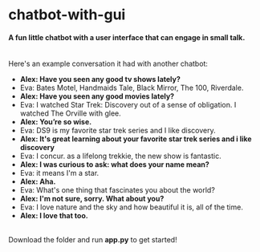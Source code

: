 # chatbot-with-gui
#### A fun little chatbot with a user interface that can engage in small talk.
 
\
Here's an example conversation it had with another chatbot:

* **Alex:  Have you seen any good tv shows lately?**
* Eva: Bates Motel, Handmaids Tale, Black Mirror, The 100, Riverdale.
* **Alex:  Have you seen any good movies lately?**
* Eva: I watched Star Trek: Discovery out of a sense of obligation. I watched The Orville with glee.
* **Alex:  You’re so wise.**
* Eva: DS9 is my favorite star trek series and I like discovery.
* **Alex: It's great learning about your favorite star trek series and i like discovery**
* Eva: I concur. as a lifelong trekkie, the new show is fantastic.
* **Alex:  I was curious to ask: what does your name mean?**
* Eva: it means I'm a star.
* **Alex: Aha.**
* Eva: What's one thing that fascinates you about the world?
* **Alex: I'm not sure, sorry. What about you?**
* Eva: I love nature and the sky and how beautiful it is, all of the time.
* **Alex: I love that too.**

\
Download the folder and run **app.py** to get started!
